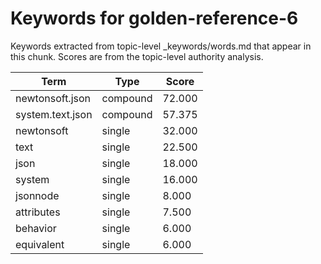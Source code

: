 # Keywords for golden-reference-6

Keywords extracted from topic-level _keywords/words.md that appear in this chunk.
Scores are from the topic-level authority analysis.

| Term | Type | Score |
|------|------|-------|
| newtonsoft.json | compound | 72.000 |
| system.text.json | compound | 57.375 |
| newtonsoft | single | 32.000 |
| text | single | 22.500 |
| json | single | 18.000 |
| system | single | 16.000 |
| jsonnode | single | 8.000 |
| attributes | single | 7.500 |
| behavior | single | 6.000 |
| equivalent | single | 6.000 |
